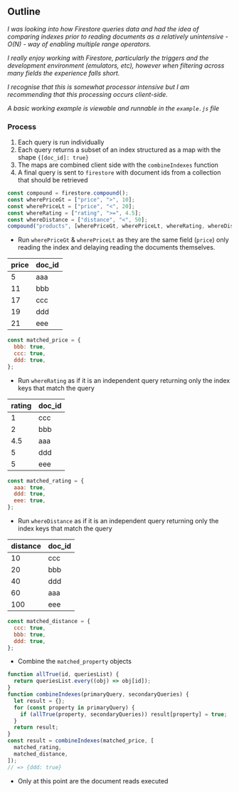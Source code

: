 ## Outline

_I was looking into how Firestore queries data and had the idea of comparing indexes prior to reading documents as a relatively unintensive - O(N) - way of enabling multiple range operators._

_I really enjoy working with Firestore, particularly the triggers and the development environment (emulators, etc), however when filtering across many fields the experience falls short._

_I recognise that this is somewhat processor intensive but I am recommending that this processing occurs client-side._

_A basic working example is viewable and runnable in the `example.js` file_

### Process

1. Each query is run individually
2. Each query returns a subset of an index structured as a map with the shape `{[doc_id]: true}`
3. The maps are combined client side with the `combineIndexes` function
4. A final query is sent to `firestore` with document ids from a collection that should be retrieved

```javascript
const compound = firestore.compound();
const wherePriceGt = ["price", ">", 10];
const wherePriceLt = ["price", "<", 20];
const whereRating = ["rating", ">=", 4.5];
const whereDistance = ["distance", "<", 50];
compound("products", [wherePriceGt, wherePriceLt, whereRating, whereDistance]);
```

- Run `wherePriceGt` & `wherePriceLt` as they are the same field (`price`) only reading the index and delaying reading the documents themselves.

| price | doc_id |
| ----- | ------ |
| 5     | aaa    |
| 11    | bbb    |
| 17    | ccc    |
| 19    | ddd    |
| 21    | eee    |

```javascript
const matched_price = {
  bbb: true,
  ccc: true,
  ddd: true,
};
```

- Run `whereRating` as if it is an independent query returning only the index keys that match the query

| rating | doc_id |
| ------ | ------ |
| 1      | ccc    |
| 2      | bbb    |
| 4.5    | aaa    |
| 5      | ddd    |
| 5      | eee    |

```javascript
const matched_rating = {
  aaa: true,
  ddd: true,
  eee: true,
};
```

- Run `whereDistance` as if it is an independent query returning only the index keys that match the query

| distance | doc_id |
| -------- | ------ |
| 10       | ccc    |
| 20       | bbb    |
| 40       | ddd    |
| 60       | aaa    |
| 100      | eee    |

```javascript
const matched_distance = {
  ccc: true,
  bbb: true,
  ddd: true,
};
```

- Combine the `matched_property` objects

```javascript
function allTrue(id, queriesList) {
  return queriesList.every((obj) => obj[id]);
}
function combineIndexes(primaryQuery, secondaryQueries) {
  let result = {};
  for (const property in primaryQuery) {
    if (allTrue(property, secondaryQueries)) result[property] = true;
  }
  return result;
}
const result = combineIndexes(matched_price, [
  matched_rating,
  matched_distance,
]);
// => {ddd: true}
```

- Only at this point are the document reads executed
